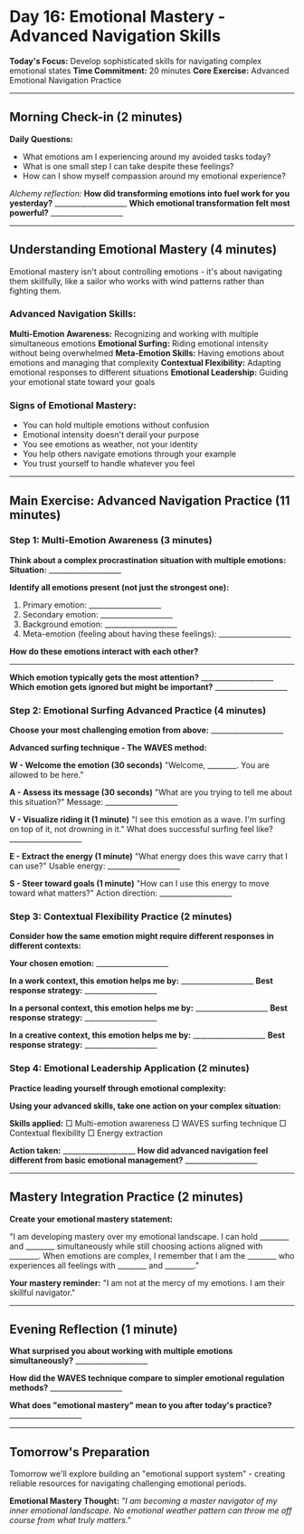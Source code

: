 # Day 16: Emotional Mastery - Advanced Navigation Skills

**Today's Focus:** Develop sophisticated skills for navigating complex emotional states
**Time Commitment:** 20 minutes
**Core Exercise:** Advanced Emotional Navigation Practice

---

## Morning Check-in (2 minutes)

**Daily Questions:**
- What emotions am I experiencing around my avoided tasks today?
- What is one small step I can take despite these feelings?
- How can I show myself compassion around my emotional experience?

*Alchemy reflection:*
**How did transforming emotions into fuel work for you yesterday?** ____________________
**Which emotional transformation felt most powerful?** ____________________

---

## Understanding Emotional Mastery (4 minutes)

Emotional mastery isn't about controlling emotions - it's about navigating them skillfully, like a sailor who works with wind patterns rather than fighting them.

### Advanced Navigation Skills:

**Multi-Emotion Awareness:** Recognizing and working with multiple simultaneous emotions
**Emotional Surfing:** Riding emotional intensity without being overwhelmed
**Meta-Emotion Skills:** Having emotions about emotions and managing that complexity
**Contextual Flexibility:** Adapting emotional responses to different situations
**Emotional Leadership:** Guiding your emotional state toward your goals

### Signs of Emotional Mastery:
- You can hold multiple emotions without confusion
- Emotional intensity doesn't derail your purpose
- You see emotions as weather, not your identity
- You help others navigate emotions through your example
- You trust yourself to handle whatever you feel

---

## Main Exercise: Advanced Navigation Practice (11 minutes)

### Step 1: Multi-Emotion Awareness (3 minutes)

**Think about a complex procrastination situation with multiple emotions:**
**Situation:** ____________________

**Identify all emotions present (not just the strongest one):**
1. Primary emotion: ____________________
2. Secondary emotion: ____________________
3. Background emotion: ____________________
4. Meta-emotion (feeling about having these feelings): ____________________

**How do these emotions interact with each other?**
____________________

**Which emotion typically gets the most attention?** ____________________
**Which emotion gets ignored but might be important?** ____________________

### Step 2: Emotional Surfing Advanced Practice (4 minutes)

**Choose your most challenging emotion from above:** ____________________

**Advanced surfing technique - The WAVES method:**

**W - Welcome the emotion (30 seconds)**
"Welcome, ________. You are allowed to be here."

**A - Assess its message (30 seconds)**
"What are you trying to tell me about this situation?"
Message: ____________________

**V - Visualize riding it (1 minute)**
"I see this emotion as a wave. I'm surfing on top of it, not drowning in it."
What does successful surfing feel like? ____________________

**E - Extract the energy (1 minute)**
"What energy does this wave carry that I can use?"
Usable energy: ____________________

**S - Steer toward goals (1 minute)**
"How can I use this energy to move toward what matters?"
Action direction: ____________________

### Step 3: Contextual Flexibility Practice (2 minutes)

**Consider how the same emotion might require different responses in different contexts:**

**Your chosen emotion:** ____________________

**In a work context, this emotion helps me by:** ____________________
**Best response strategy:** ____________________

**In a personal context, this emotion helps me by:** ____________________
**Best response strategy:** ____________________

**In a creative context, this emotion helps me by:** ____________________
**Best response strategy:** ____________________

### Step 4: Emotional Leadership Application (2 minutes)

**Practice leading yourself through emotional complexity:**

**Using your advanced skills, take one action on your complex situation:**

**Skills applied:**
□ Multi-emotion awareness
□ WAVES surfing technique
□ Contextual flexibility
□ Energy extraction

**Action taken:** ____________________
**How did advanced navigation feel different from basic emotional management?** ____________________

---

## Mastery Integration Practice (2 minutes)

**Create your emotional mastery statement:**

"I am developing mastery over my emotional landscape. I can hold ________ and ________ simultaneously while still choosing actions aligned with ________. When emotions are complex, I remember that I am the ________ who experiences all feelings with ________ and ________."

**Your mastery reminder:**
"I am not at the mercy of my emotions. I am their skillful navigator."

---

## Evening Reflection (1 minute)

**What surprised you about working with multiple emotions simultaneously?** ____________________

**How did the WAVES technique compare to simpler emotional regulation methods?** ____________________

**What does "emotional mastery" mean to you after today's practice?** ____________________

---

## Tomorrow's Preparation
Tomorrow we'll explore building an "emotional support system" - creating reliable resources for navigating challenging emotional periods.

**Emotional Mastery Thought:**
*"I am becoming a master navigator of my inner emotional landscape. No emotional weather pattern can throw me off course from what truly matters."*